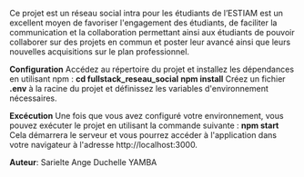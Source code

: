 Ce projet est un réseau social intra pour les étudiants de l’ESTIAM est un excellent moyen de favoriser l'engagement des étudiants, de faciliter la communication et la collaboration permettant ainsi aux étudiants de pouvoir collaborer sur des projets en commun et poster leur avancé ainsi que leurs nouvelles acquisitions sur le plan professionnel.

**Configuration**
Accédez au répertoire du projet et installez les dépendances en utilisant npm :
    **cd fullstack_reseau_social**
   **npm install**
Créez un fichier **.env** à la racine du projet et définissez les variables d'environnement nécessaires.

**Excécution**
Une fois que vous avez configuré votre environnement, vous pouvez exécuter le projet en utilisant la commande suivante :
    **npm start**
Cela démarrera le serveur et vous pourrez accéder à l'application dans votre navigateur à l'adresse http://localhost:3000.


**Auteur**: Sarielte Ange Duchelle YAMBA
